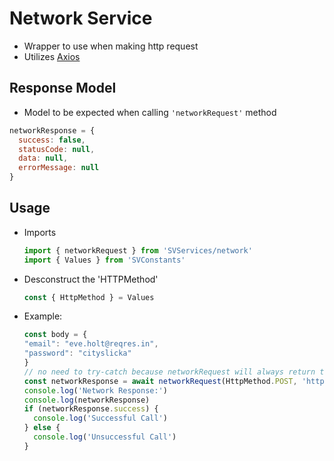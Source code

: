 # Network Service
* Wrapper to use when making http request
* Utilizes [Axios](https://www.npmjs.com/package/react-native-axios)

## Response Model
* Model to be expected when calling `'networkRequest'` method
```Javascript
networkResponse = {
  success: false,
  statusCode: null,
  data: null,
  errorMessage: null
}
```

## Usage
* Imports
  ```Javascript
  import { networkRequest } from 'SVServices/network'
  import { Values } from 'SVConstants'
  ```
* Desconstruct the 'HTTPMethod'
  ```Javascript
  const { HttpMethod } = Values
  ```
* Example:
  ```Javascript
  const body = {
  "email": "eve.holt@reqres.in",
  "password": "cityslicka"
  }
  // no need to try-catch because networkRequest will always return the response object regardless
  const networkResponse = await networkRequest(HttpMethod.POST, 'https://reqres.in/api/login', body)
  console.log('Network Response:')
  console.log(networkResponse)
  if (networkResponse.success) {
    console.log('Successful Call')
  } else {
    console.log('Unsuccessful Call')
  }

  ```
 